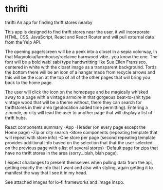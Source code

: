 # thrifti
thrifti
An app for finding thrift stores nearby


This app is designed to find thrift stores near the user, it will incorporate HTML, CSS, JavaScript, React and React Router and will pull external data from the Yelp API.

The opening page/screen will be a peek into a closet in a sepia colorway, in that Magnoloia/farmhouse/reclaime barnwood vibe...you know the one.  The font will be a bold wabi sabi type handwritting like Sue Ellen Fransisco, centered in white with the closet image as a transparent background. Tords the bottom there will be an icon of a hangar made from recycle arrows and this will be the icon at the top of all of the other pages that will bring you back to the home page.

The user will click the icon on the homepage and be magically whisked away to a page with a vintage armoire in that gorgeous beat-to-shit type vintage wood that will be a theme without, there they can search for thriftstores in their area (geolocation added time permitting).  Entering a zipcode, or city will lead the user to another page that will display a list of thrift hubs.


React components summary
-App
-Header  (on every page except the Home page)
-Zip or city search
-Store components (repeating template that will repeat with store info)
-One store per page (second repeating template provides additional info based on the selection that that the user selected on the previous page with a list of several stores)
-Default page for zips that have no thrift stores in the area (sorry...blah, blah page).

I expect challanges to present themselves when pulling data from the api, getting exactly the info that I want and also with styling, again getting it to manifest the way that I see it in my head.


See attached images for lo-fi frameworks and image inspo.


